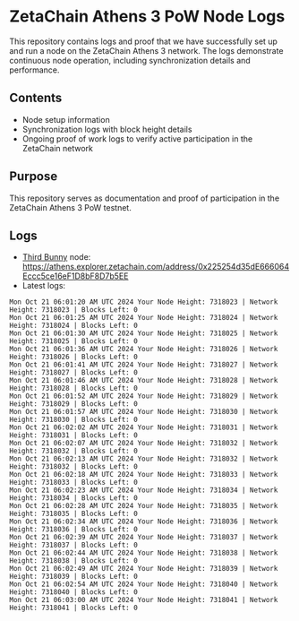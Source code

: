 # ZetaChain Athens 3 PoW Node Logs
This repository contains logs and proof that we have successfully set up and run a node on the ZetaChain Athens 3 network. The logs demonstrate continuous node operation, including synchronization details and performance.

## Contents
- Node setup information
- Synchronization logs with block height details
- Ongoing proof of work logs to verify active participation in the ZetaChain network

## Purpose
This repository serves as documentation and proof of participation in the ZetaChain Athens 3 PoW testnet.

## Logs

- [Third Bunny](https://thirdbunny.xyz/) node: https://athens.explorer.zetachain.com/address/0x225254d35dE666064Eccc5ce16eF1D8bF8D7b5EE
- Latest logs:
```
Mon Oct 21 06:01:20 AM UTC 2024 Your Node Height: 7318023 | Network Height: 7318023 | Blocks Left: 0
Mon Oct 21 06:01:25 AM UTC 2024 Your Node Height: 7318024 | Network Height: 7318024 | Blocks Left: 0
Mon Oct 21 06:01:30 AM UTC 2024 Your Node Height: 7318025 | Network Height: 7318025 | Blocks Left: 0
Mon Oct 21 06:01:36 AM UTC 2024 Your Node Height: 7318026 | Network Height: 7318026 | Blocks Left: 0
Mon Oct 21 06:01:41 AM UTC 2024 Your Node Height: 7318027 | Network Height: 7318027 | Blocks Left: 0
Mon Oct 21 06:01:46 AM UTC 2024 Your Node Height: 7318028 | Network Height: 7318028 | Blocks Left: 0
Mon Oct 21 06:01:52 AM UTC 2024 Your Node Height: 7318029 | Network Height: 7318029 | Blocks Left: 0
Mon Oct 21 06:01:57 AM UTC 2024 Your Node Height: 7318030 | Network Height: 7318030 | Blocks Left: 0
Mon Oct 21 06:02:02 AM UTC 2024 Your Node Height: 7318031 | Network Height: 7318031 | Blocks Left: 0
Mon Oct 21 06:02:07 AM UTC 2024 Your Node Height: 7318032 | Network Height: 7318032 | Blocks Left: 0
Mon Oct 21 06:02:13 AM UTC 2024 Your Node Height: 7318032 | Network Height: 7318032 | Blocks Left: 0
Mon Oct 21 06:02:18 AM UTC 2024 Your Node Height: 7318033 | Network Height: 7318033 | Blocks Left: 0
Mon Oct 21 06:02:23 AM UTC 2024 Your Node Height: 7318034 | Network Height: 7318034 | Blocks Left: 0
Mon Oct 21 06:02:28 AM UTC 2024 Your Node Height: 7318035 | Network Height: 7318035 | Blocks Left: 0
Mon Oct 21 06:02:34 AM UTC 2024 Your Node Height: 7318036 | Network Height: 7318036 | Blocks Left: 0
Mon Oct 21 06:02:39 AM UTC 2024 Your Node Height: 7318037 | Network Height: 7318037 | Blocks Left: 0
Mon Oct 21 06:02:44 AM UTC 2024 Your Node Height: 7318038 | Network Height: 7318038 | Blocks Left: 0
Mon Oct 21 06:02:49 AM UTC 2024 Your Node Height: 7318039 | Network Height: 7318039 | Blocks Left: 0
Mon Oct 21 06:02:54 AM UTC 2024 Your Node Height: 7318040 | Network Height: 7318040 | Blocks Left: 0
Mon Oct 21 06:03:00 AM UTC 2024 Your Node Height: 7318041 | Network Height: 7318041 | Blocks Left: 0
```

